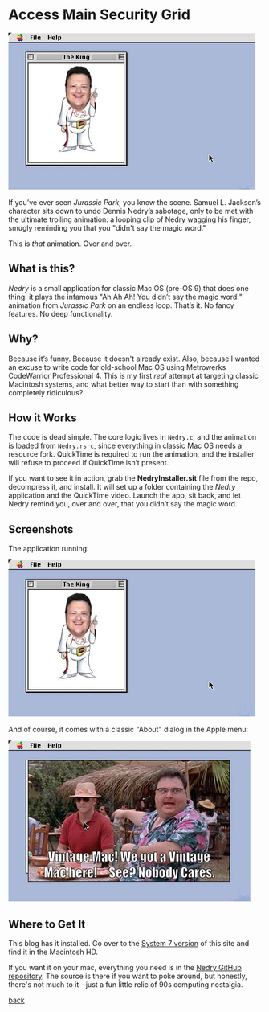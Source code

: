 # **Access Main Security Grid**

![Ah Ah Ah! You didn't say the magic word!](/images/run.jpg)

If you’ve ever seen *Jurassic Park*, you know the scene. Samuel L. Jackson’s character sits down to undo Dennis Nedry’s sabotage, only to be met with the ultimate trolling animation: a looping clip of Nedry wagging his finger, smugly reminding you that you "didn't say the magic word."

This is *that* animation. Over and over.

## **What is this?**
*Nedry* is a small application for classic Mac OS (pre-OS 9) that does one thing: it plays the infamous "Ah Ah Ah! You didn’t say the magic word!" animation from *Jurassic Park* on an endless loop. That’s it. No fancy features. No deep functionality.

## **Why?**
Because it’s funny. Because it doesn't already exist. Also, because I wanted an excuse to write code for old-school Mac OS using Metrowerks CodeWarrior Professional 4. This is my first *real* attempt at targeting classic Macintosh systems, and what better way to start than with something completely ridiculous?

## **How it Works**
The code is dead simple. The core logic lives in `Nedry.c`, and the animation is loaded from `Nedry.rsrc`, since everything in classic Mac OS needs a resource fork. QuickTime is required to run the animation, and the installer will refuse to proceed if QuickTime isn’t present.

If you want to see it in action, grab the **NedryInstaller.sit** file from the repo, decompress it, and install. It will set up a folder containing the *Nedry* application and the QuickTime video. Launch the app, sit back, and let Nedry remind you, over and over, that you didn’t say the magic word.

## **Screenshots**
The application running:

![Ah Ah Ah! You didn't say the magic word!](/images/run.jpg)

And of course, it comes with a classic "About" dialog in the Apple menu:

![About image graphic](/images/about.jpg)

## **Where to Get It**
This blog has it installed. Go over to the <a href="https://bbenchoff.github.io/system7/">System 7 version</a> of this site and find it in the Macintosh HD.

If you want it on your mac, everything you need is in the [Nedry GitHub repository](https://github.com/YOUR-REPO-LINK). The source is there if you want to poke around, but honestly, there's not much to it—just a fun little relic of 90s computing nostalgia.

[back](../)
